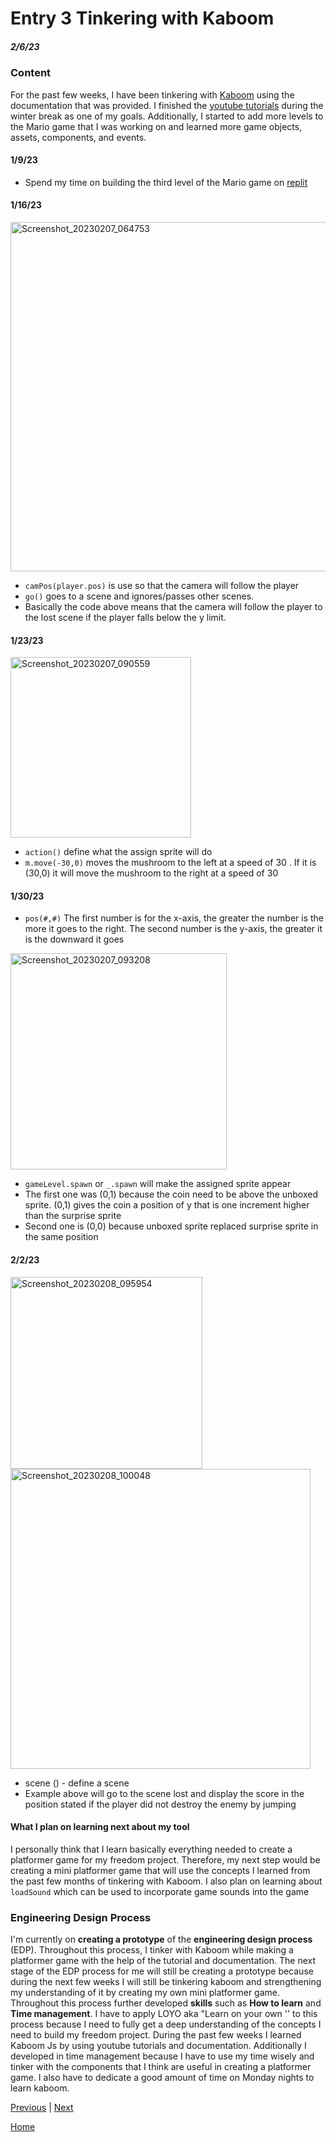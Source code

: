 # Entry 3 Tinkering with Kaboom 
##### 2/6/23
### Content 
For the past few weeks, I have been tinkering with [Kaboom](https://kaboomjs.com/) using the documentation that was provided. I finished the [youtube tutorials](https://youtu.be/2nucjefSr6I) during the winter break as one of my goals. Additionally, I started to add more levels to the Mario game that I was working on and learned more game objects, assets, components, and events. 
#### 1/9/23
* Spend my time on building the third level of the Mario game on [replit](https://replit.com/@lingyingy9447/mario-kaboomjs#game.js) 
#### 1/16/23
<img width="559" alt="Screenshot_20230207_064753" src="https://user-images.githubusercontent.com/91750525/217393074-57eb0292-f46b-49cd-8e66-8169399a3247.png">

* `camPos(player.pos)` is use so that the camera will follow the player 
* `go()` goes to a scene and ignores/passes other scenes.
*  Basically the code above means that the camera will follow the player to the lost scene if the player falls below the y limit. 


#### 1/23/23
<img width="289" alt="Screenshot_20230207_090559" src="https://user-images.githubusercontent.com/91750525/217410397-42600e7f-fea0-4e94-b727-2f34d0fc609e.png">

* `action()`  define what the assign sprite will do 
*  `m.move(-30,0)` moves the mushroom to the left at a speed of 30 . If it is (30,0) it will move the mushroom to the right at a speed of 30  

#### 1/30/23
* `pos(#,#)` The first number is for the x-axis, the greater the number is the more it goes to the right. The second number is the y-axis, the greater it is the downward it goes

<img width="346" alt="Screenshot_20230207_093208" src="https://user-images.githubusercontent.com/91750525/217413858-12f29aaa-b37d-488d-9cef-0efeefc1b94e.png">

* `gameLevel.spawn` or `_.spawn` will make the assigned sprite appear 
* The first one was (0,1) because the coin need to be above the unboxed sprite. (0,1) gives the coin a position of y that is one increment higher than the surprise sprite 
* Second one is (0,0) because unboxed sprite replaced surprise sprite in the same position

#### 2/2/23
<img width="307" alt="Screenshot_20230208_095954" src="https://user-images.githubusercontent.com/91750525/217706919-fd7a5cd1-35af-4cb3-9453-29b06abcfdcb.png">

<img width="480" alt="Screenshot_20230208_100048" src="https://user-images.githubusercontent.com/91750525/217706929-64563210-1823-4d8f-a81c-c773ab7865e7.png">

* scene () - define a scene 
* Example above will go to the scene lost and display the score in the position stated if the player did not destroy the enemy by jumping 

#### What I plan on learning next about my tool 
I personally think that I learn basically everything needed to create a platformer game for my freedom project. Therefore, my next step would be creating a mini platformer game that will use the concepts I learned from the past few months of tinkering with Kaboom. I also plan on learning about `loadSound` which can be used to incorporate game sounds into the game

### Engineering Design Process 
I'm currently on **creating a prototype** of the **engineering design process** (EDP). Throughout this process, I tinker with Kaboom while making a platformer game with the help of the tutorial and documentation. The next stage of the EDP process for me will still be creating a prototype because during the next few weeks I will still be tinkering kaboom and strengthening my understanding of it by creating my own mini platformer game. Throughout this process further developed **skills** such  as **How to learn** and **Time management**. I have to apply LOYO aka "Learn on your own '' to this process because I need to fully get a deep understanding of the concepts I need to build my freedom project. During the past few weeks I learned Kaboom Js by using youtube tutorials and documentation. Additionally I developed in time management because I have to use my time wisely and tinker with the components that I think are useful in creating a platformer game. I also have to dedicate a good amount of time on Monday nights to learn kaboom. 


[Previous](entry02.md) | [Next](entry04.md)

[Home](../README.md)


